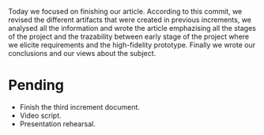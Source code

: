 Today we focused on finishing our article. According to this commit, we revised the different artifacts that were created in previous increments, we 
analysed all the information and wrote the article emphazising all the stages of the project and the trazability between early stage of the project where
we elicite requirements and the high-fidelity prototype. Finally we wrote our conclusions and our views about the subject.

# Pending
* Finish the third increment document.
* Video script.
* Presentation rehearsal.
